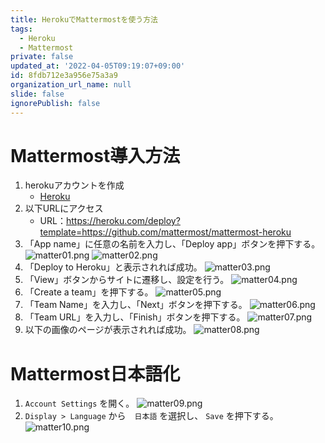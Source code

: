 ```yaml
---
title: HerokuでMattermostを使う方法
tags:
  - Heroku
  - Mattermost
private: false
updated_at: '2022-04-05T09:19:07+09:00'
id: 8fdb712e3a956e75a3a9
organization_url_name: null
slide: false
ignorePublish: false
---
```

# Mattermost導入方法

1. herokuアカウントを作成
    - [Heroku](https://signup.heroku.com/login?redirect-url=https%3A%2F%2Fid.heroku.com%2Foauth%2Fauthorize%3Fclient_id%3Dd2ef2b24-e72c-4adf-8506-28db2218547d%26response_type%3Dcode%26scope%3Dglobal%252Cplatform%26state%3DSFMyNTY.g2gDbQAAAHhodHRwczovL2Rhc2hib2FyZC5oZXJva3UuY29tL2F1dGgvaGVyb2t1L2NhbGxiYWNrP3N0YXRlPTU0YWQyNDMwOTkxYzM0ZGNjOTI4NTY1OWU0NmRmMmUxNjZkNzIwNzc5ZDdhOWJhYmQ1MWIyNTMyNTdmYjJhNzZuBgAYFVO-fgFiAAFRgA.120W6AasxtnBONrJEyVG64zrQf3gtXWKmG5TEnWAEt8)
2. 以下URLにアクセス
    - URL：https://heroku.com/deploy?template=https://github.com/mattermost/mattermost-heroku
3. 「App name」に任意の名前を入力し、「Deploy app」ボタンを押下する。
![matter01.png](https://qiita-image-store.s3.ap-northeast-1.amazonaws.com/0/449867/ad9dc321-d943-8668-124f-1c7d37aa023c.png)
![matter02.png](https://qiita-image-store.s3.ap-northeast-1.amazonaws.com/0/449867/a194f837-827c-3100-714f-def2a73ccc7a.png)
4. 「Deploy to Heroku」と表示されれば成功。
![matter03.png](https://qiita-image-store.s3.ap-northeast-1.amazonaws.com/0/449867/995b0931-055d-f5b7-b31c-f219757ad6dd.png)
5. 「View」ボタンからサイトに遷移し、設定を行う。
![matter04.png](https://qiita-image-store.s3.ap-northeast-1.amazonaws.com/0/449867/368216f9-613e-1bb7-4300-06a8dba252b4.png)
6. 「Create a team」を押下する。
![matter05.png](https://qiita-image-store.s3.ap-northeast-1.amazonaws.com/0/449867/9014dd09-1728-212d-51f1-9166adcc68db.png)
7. 「Team Name」を入力し、「Next」ボタンを押下する。
![matter06.png](https://qiita-image-store.s3.ap-northeast-1.amazonaws.com/0/449867/3d109ff4-c78b-8a95-5ed2-2c603bc29906.png)
8. 「Team URL」を入力し、「Finish」ボタンを押下する。
![matter07.png](https://qiita-image-store.s3.ap-northeast-1.amazonaws.com/0/449867/9f490cf8-3523-11a9-43c4-6dd760c0c53b.png)
9. 以下の画像のページが表示されれば成功。
![matter08.png](https://qiita-image-store.s3.ap-northeast-1.amazonaws.com/0/449867/b44a4c56-b12b-c7ec-7720-e45828e5b941.png)

# Mattermost日本語化
1. `Account Settings` を開く。
![matter09.png](https://qiita-image-store.s3.ap-northeast-1.amazonaws.com/0/449867/6db6f651-65c5-d82b-1e6b-4942fe83b7b8.png)
2. `Display > Language` から　`日本語` を選択し、 `Save` を押下する。
![matter10.png](https://qiita-image-store.s3.ap-northeast-1.amazonaws.com/0/449867/bf6dc772-7a6d-5cbf-bf54-ad1dd0b30099.png)





